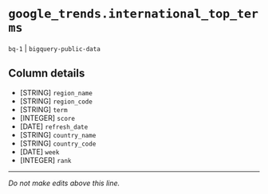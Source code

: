 # `google_trends.international_top_terms`
`bq-1` | `bigquery-public-data`

## Column details
* [STRING]    `region_name`
* [STRING]    `region_code`
* [STRING]    `term`
* [INTEGER]   `score`
* [DATE]      `refresh_date`
* [STRING]    `country_name`
* [STRING]    `country_code`
* [DATE]      `week`
* [INTEGER]   `rank`

-------------------------------------------------------------------------------
*Do not make edits above this line.*
